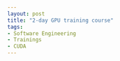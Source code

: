 ```yaml
---
layout: post
title: "2-day GPU training course"
tags:
- Software Engineering
- Trainings
- CUDA
---
```

